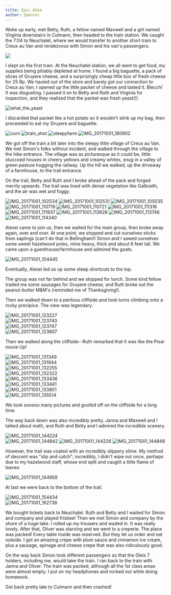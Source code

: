 ```yaml
---
title: Epic Hike
author: Spencer
---
```


Woke up early, met Betty, Ruth, a fellow named Maxwell and a girl named Virginia downstairs in Culmann, then headed to the train station. We caught the 7:04 to Neuchatel, where we would transfer to another short train to Creux au Van and rendezvous with Simon and his van's passengers.

![](../images/ruth_betty_selfie.jpg)

I slept on the first train. At the Neuchatel station, we all went to get food, my supplies being pitiably depleted at home. I found a big baguette, a pack of slices of Gruyere cheese, and a surprisingly cheap little box of fresh cheese for 25 Rp. We hauled out of the store and barely got our connection to Creux au Van; I opened up the little packet of cheese and tasted it. Blecch! It was disgusting. I passed it on to Betty and Ruth and Virginia for inspection, and they realized that the packet was fresh yeast(!).

![what_the_yeast](../images/what_the_yeast.jpg)

I discarded that packet like a hot potato so it wouldn't stink up my bag, then proceeded to eat my Gruyere and baguette.

![corn](../images/corn.jpg)
![train_shot](../images/train_shot.jpg)
![sleepyfarm](../images/sleepyfarm.jpg)
![IMG_20171001_180902](../images/IMG_20171001_180902.jpg)

We got off the train a bit later into the sleepy little village of Creux au Van. We met Simon's folks without incident, and walked through the village to the hike entrance. The village was as picturesque as it could be, little stuccoed houses in cheery yellows and creamy whites, snug in a valley of green pasture hugging the railway. Up the hill we walked, up the driveway of a farmhouse, to the trail entrance.

On the trail, Betty and Ruth and I broke ahead of the pack and forged merrily upwards. The trail was lined with dense vegetation like Galbraith, and the air was wet and foggy.

![IMG_20171001_102534](../images/IMG_20171001_102534.jpg)
![IMG_20171001_102531](../images/IMG_20171001_102531.jpg)
![IMG_20171001_105035](../images/IMG_20171001_105035.jpg)
![IMG_20171001_110719](../images/IMG_20171001_110719.jpg)
![IMG_20171001_110721](../images/IMG_20171001_110721.jpg)
![IMG_20171001_111318](../images/IMG_20171001_111318.jpg)
![IMG_20171001_111937](../images/IMG_20171001_111937.jpg)
![IMG_20171001_113628](../images/IMG_20171001_113628.jpg)
![IMG_20171001_113746](../images/IMG_20171001_113746.jpg)
![IMG_20171001_114340](../images/IMG_20171001_114340.jpg)

Alexei came to join us, then we waited for the main group, then broke away again, over and over. At one point, we stopped and cut ourselves sticks from saplings (can't do that in Bellingham!) Simon and I sawed ourselves some sweet hazelwood poles, mine heavy, thick and about 6 feet tall. We came upon a guesthouse/farmhouse and admired the goats.

![IMG_20171001_104445](../images/IMG_20171001_104445.jpg)

Eventually, Alexei led us up some steep shortcuts to the top.

The group was not far behind and we stopped for lunch. Some kind fellow traded me some sausages for Gruyere cheese, and Ruth broke out the peanut-butter M&M's (reminded me of Thanksgiving!).

Then we walked down to a perilous cliffside and took turns climbing onto a rocky precipice. The view was legendary.

![IMG_20171001_123227](../images/IMG_20171001_123227.jpg)  
![IMG_20171001_123740](../images/IMG_20171001_123740.jpg)  
![IMG_20171001_123747](../images/IMG_20171001_123747.jpg)  
![IMG_20171001_123807](../images/IMG_20171001_123807.jpg)

Then we walked along the cliffside--Ruth remarked that it was like the Pixar movie Up!

![IMG_20171001_131349](../images/IMG_20171001_131349.jpg)  
![IMG_20171001_131944](../images/IMG_20171001_131944.jpg)  
![IMG_20171001_132255](../images/IMG_20171001_132255.jpg)  
![IMG_20171001_132322](../images/IMG_20171001_132322.jpg)  
![IMG_20171001_133436](../images/IMG_20171001_133436.jpg)  
![IMG_20171001_133441](../images/IMG_20171001_133441.jpg)  
![IMG_20171001_133801](../images/IMG_20171001_133801.jpg)  
![IMG_20171001_135514](../images/IMG_20171001_135514.jpg)

We took sooooo many pictures and goofed off on the cliffside for a long time.

The way back down was also incredibly pretty. Janna and Maxwell and I talked about math, and Ruth and Betty and I admired the incredible scenery.

![IMG_20171001_144224](../images/IMG_20171001_144224.jpg)  
![IMG_20171001_144842](../images/IMG_20171001_144842.jpg)
![IMG_20171001_144226](../images/IMG_20171001_144226.jpg)
![IMG_20171001_144848](../images/IMG_20171001_144848.jpg)

However, the trail was coated with an incredibly slippery slime. My method of descent was "slip and catch"; incredibly, I didn't wipe out once, perhaps due to my hazelwood staff, whose end split and caught a little flame of leaves:

![IMG_20171001_144958](../images/IMG_20171001_144958.jpg)

At last we were back to the bottom of the trail.

![IMG_20171001_154434](../images/IMG_20171001_154434.jpg)  
![IMG_20171001_162738](../images/IMG_20171001_162738.jpg)

We bought tickets back to Neuchatel. Ruth and Betty and I waited for Simon and company and played frisbee! Then we met Simon and company by the shore of a huge lake. I rolled up my trousers and waded in. It was really lovely. After that, Oliver was starving and we went to a creperie. The place was packed! Every table inside was reserved. But they let us order and eat outside. I got an amazing crepe with plum sauce and cinnamon ice cream, plus a sausage, spinage and cheese crepe that was also ridiculously good.

On the way back Simon took different passengers so that the Gleis 7 holders, including me, would take the train. I ran back to the train with Janna and Oliver. The train was packed, although all the 1st class areas were almost empty. I put on my headphones and rocked out while doing homework.

Got back pretty late to Culmann and then crashed!